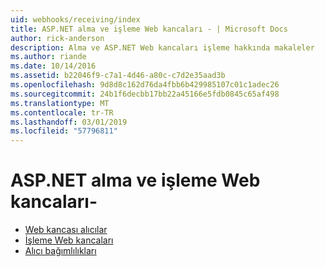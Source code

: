 ```yaml
---
uid: webhooks/receiving/index
title: ASP.NET alma ve işleme Web kancaları - | Microsoft Docs
author: rick-anderson
description: Alma ve ASP.NET Web kancaları işleme hakkında makaleler
ms.author: riande
ms.date: 10/14/2016
ms.assetid: b22046f9-c7a1-4d46-a80c-c7d2e35aad3b
ms.openlocfilehash: 9d8d8c162d76da4fbb6b429985107c01c1adec26
ms.sourcegitcommit: 24b1f6decbb17bb22a45166e5fdb0845c65af498
ms.translationtype: MT
ms.contentlocale: tr-TR
ms.lasthandoff: 03/01/2019
ms.locfileid: "57796811"
---
```

# <a name="aspnet-webhooks---receiving-and-processing"></a>ASP.NET alma ve işleme Web kancaları-

* [Web kancası alıcılar](receivers.md)
* [İşleme Web kancaları](handlers.md)
* [Alıcı bağımlılıkları](dependencies.md)
